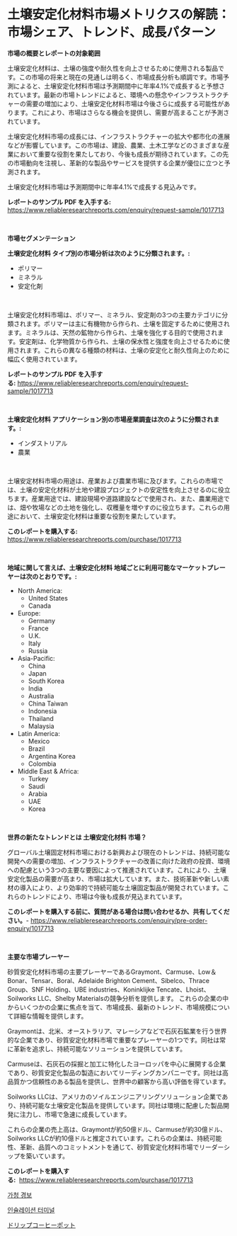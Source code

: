 <p><h1>土壌安定化材料市場メトリクスの解読：市場シェア、トレンド、成長パターン</h1></p><p><strong>市場の概要とレポートの対象範囲</strong></p>
<p><p>土壌安定化材料は、土壌の強度や耐久性を向上させるために使用される製品です。この市場の将来と現在の見通しは明るく、市場成長分析も順調です。市場予測によると、土壌安定化材料市場は予測期間中に年率4.1%で成長すると予想されています。最新の市場トレンドによると、環境への懸念やインフラストラクチャーの需要の増加により、土壌安定化材料市場は今後さらに成長する可能性があります。これにより、市場はさらなる機会を提供し、需要が高まることが予測されています。</p><p>土壌安定化材料市場の成長には、インフラストラクチャーの拡大や都市化の進展などが影響しています。この市場は、建設、農業、土木工学などのさまざまな産業において重要な役割を果たしており、今後も成長が期待されています。この先の市場動向を注視し、革新的な製品やサービスを提供する企業が優位に立つと予測されます。</p><p>土壌安定化材料市場は予測期間中に年率4.1%で成長する見込みです。</p></p>
<p><strong>レポートのサンプル PDF を入手する:</strong> <a href="https://www.reliableresearchreports.com/enquiry/request-sample/1017713">https://www.reliableresearchreports.com/enquiry/request-sample/1017713</a></p>
<p>&nbsp;</p>
<p><strong>市場セグメンテーション</strong></p>
<p><strong>土壌安定化材料 タイプ別の市場分析は次のように分類されます。:</strong></p>
<p><ul><li>ポリマー</li><li>ミネラル</li><li>安定化剤</li></ul></p>
<p>&nbsp;</p>
<p><p>土壌安定化材料市場は、ポリマー、ミネラル、安定剤の3つの主要カテゴリに分類されます。ポリマーは主に有機物から作られ、土壌を固定するために使用されます。ミネラルは、天然の鉱物から作られ、土壌を強化する目的で使用されます。安定剤は、化学物質から作られ、土壌の保水性と強度を向上させるために使用されます。これらの異なる種類の材料は、土壌の安定化と耐久性向上のために幅広く使用されています。</p></p>
<p><strong>レポートのサンプル PDF を入手する:</strong>&nbsp;<a href="https://www.reliableresearchreports.com/enquiry/request-sample/1017713">https://www.reliableresearchreports.com/enquiry/request-sample/1017713</a></p>
<p>&nbsp;</p>
<p><strong> 土壌安定化材料 アプリケーション別の市場産業調査は次のように分類されます。:</strong></p>
<p><ul><li>インダストリアル</li><li>農業</li></ul></p>
<p>&nbsp;</p>
<p><p>土壌安定材料市場の用途は、産業および農業市場に及びます。これらの市場では、土壌の安定化材料が土地や建設プロジェクトの安定性を向上させるのに役立ちます。産業用途では、建設現場や道路建設などで使用され、また、農業用途では、畑や牧場などの土地を強化し、収穫量を増やすのに役立ちます。これらの用途において、土壌安定化材料は重要な役割を果たしています。</p></p>
<p><strong>このレポートを購入する:</strong>&nbsp; <a href="https://www.reliableresearchreports.com/purchase/1017713">https://www.reliableresearchreports.com/purchase/1017713</a></p>
<p>&nbsp;</p>
<p><strong>地域に関して言えば、土壌安定化材料 地域ごとに利用可能なマーケットプレーヤーは次のとおりです。:</strong></p>
<p><ul>
    <li>
        North America:
        <ul>
            <li>United States</li>
            <li>Canada</li>
        </ul>
    </li>
    <li>
        Europe:
        <ul>
            <li>Germany</li>
            <li>France</li>
            <li>U.K.</li>
            <li>Italy</li>
            <li>Russia</li>
        </ul>
    </li>
    <li>
        Asia-Pacific:
        <ul>
            <li>China</li>
            <li>Japan</li>
            <li>South Korea</li>
            <li>India</li>
            <li>Australia</li>
            <li>China Taiwan</li>
            <li>Indonesia</li>
            <li>Thailand</li>
            <li>Malaysia</li>
        </ul>
    </li>
    <li>
        Latin America:
        <ul>
            <li>Mexico</li>
            <li>Brazil</li>
            <li>Argentina Korea</li>
            <li>Colombia</li>
        </ul>
    </li>
    <li>
        Middle East & Africa:
        <ul>
            <li>Turkey</li>
            <li>Saudi</li>
            <li>Arabia</li>
            <li>UAE</li>
            <li>Korea</li>
        </ul>
    </li>
    </ul></p>
<p>&nbsp;</p>
<p><strong>世界の新たなトレンドとは 土壌安定化材料 市場？</strong></p>
<p><p>グローバル土壌固定材料市場における新興および現在のトレンドは、持続可能な開発への需要の増加、インフラストラクチャーの改善に向けた政府の投資、環境への配慮という3つの主要な要因によって推進されています。これにより、土壌安定化製品の需要が高まり、市場は拡大しています。また、技術革新や新しい素材の導入により、より効率的で持続可能な土壌固定製品が開発されています。これらのトレンドにより、市場は今後も成長が見込まれています。</p></p>
<p><strong>このレポートを購入する前に、質問がある場合は問い合わせるか、共有してください。</strong>- <a href="https://www.reliableresearchreports.com/enquiry/pre-order-enquiry/1017713">https://www.reliableresearchreports.com/enquiry/pre-order-enquiry/1017713</a></p>
<p>&nbsp;</p>
<p><strong>主要な市場プレーヤー</strong></p>
<p><p>砂質安定化材料市場の主要プレーヤーであるGraymont、Carmuse、Low＆Bonar、Tensar、Boral、Adelaide Brighton Cement、Sibelco、Thrace Group、SNF Holding、UBE industries、Koninklijke Tencate、Lhoist、Soilworks LLC、Shelby Materialsの競争分析を提供します。 これらの企業の中からいくつかの企業に焦点を当て、市場成長、最新のトレンド、市場規模について詳細な情報を提供します。</p><p>Graymontは、北米、オーストラリア、マレーシアなどで石灰石鉱業を行う世界的な企業であり、砂質安定化材料市場で重要なプレーヤーの1つです。同社は常に革新を追求し、持続可能なソリューションを提供しています。</p><p>Carmuseは、石灰石の採掘と加工に特化したヨーロッパを中心に展開する企業であり、砂質安定化製品の製造においてリーディングカンパニーです。同社は高品質かつ信頼性のある製品を提供し、世界中の顧客から高い評価を得ています。</p><p>Soilworks LLCは、アメリカのソイルエンジニアリングソリューション企業であり、持続可能な土壌安定化製品を提供しています。同社は環境に配慮した製品開発に注力し、市場で急速に成長しています。</p><p>これらの企業の売上高は、Graymontが約50億ドル、Carmuseが約30億ドル、Soilworks LLCが約10億ドルと推定されています。これらの企業は、持続可能性、革新、品質へのコミットメントを通じて、砂質安定化材料市場でリーダーシップを築いています。</p></p>
<p><strong>このレポートを購入する:</strong>&nbsp;&nbsp;<a href="https://www.reliableresearchreports.com/purchase/1017713">https://www.reliableresearchreports.com/purchase/1017713</a></p>
<p><p><a href="https://medium.com/@anamurno/%EC%B2%AD%EA%B0%81-%EA%B2%BD%EB%B3%B4-%EC%8B%9C%EC%9E%A5-2031%EB%85%84%EA%B9%8C%EC%A7%80%EC%9D%98-%EB%8F%99%ED%96%A5-%EC%98%88%EC%B8%A1-%EB%B0%8F-%EA%B2%BD%EC%9F%81-%EB%B6%84%EC%84%9D-e5c43373d934">가청 경보</a></p><p><a href="https://medium.com/@anamurno/%EB%8B%A8%EC%84%A0-%EB%8B%A8%EC%9E%90-%EC%8B%9C%EC%9E%A5-%EC%8B%9C%EC%9E%A5-cagr-%EC%8B%9C%EC%9E%A5-%EB%8F%99%ED%96%A5-%EB%B0%8F-%EC%84%B1%EC%9E%A5-%EC%A0%84%EB%9E%B5%EC%97%90-%EB%8C%80%ED%95%9C-%ED%86%B5%EC%B0%B0%EB%A0%A5-b1d87c021439">인슐레이션 터미널</a></p><p><a href="https://medium.com/@aylinbeier/%E3%83%89%E3%83%AA%E3%83%83%E3%83%97%E3%82%B3%E3%83%BC%E3%83%92%E3%83%BC%E3%83%9D%E3%83%83%E3%83%88%E5%B8%82%E5%A0%B4%E3%81%AE%E3%83%88%E3%83%AC%E3%83%B3%E3%83%89%E3%81%A8%E5%B8%82%E5%A0%B4%E5%88%86%E6%9E%90%E3%81%AF-2024%E5%B9%B4%E3%81%8B%E3%82%892031%E5%B9%B4%E3%81%BE%E3%81%A7%E3%81%AE%E6%9C%9F%E9%96%93%E3%82%92%E4%BA%88%E6%B8%AC%E3%81%97%E3%81%A6%E3%81%84%E3%81%BE%E3%81%99-68f175b0474f">ドリップコーヒーポット</a></p></p>